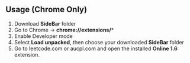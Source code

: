 ## Usage (Chrome Only)
1. Download **SideBar** folder
2. Go to Chrome -> **chrome://extensions/***
3. Enable Developer mode
4. Select **Load unpacked**, then choose your downloaded **SideBar** folder
5. Go to leetcode.com or aucpl.com and open the installed **Online 1.6** extension.
